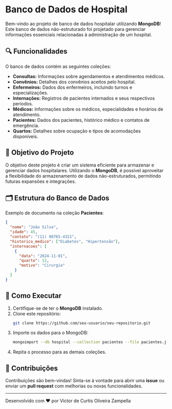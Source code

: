 # Banco de Dados de Hospital

Bem-vindo ao projeto de banco de dados hospitalar utilizando **MongoDB**! Este banco de dados não-estruturado foi projetado para gerenciar informações essenciais relacionadas à administração de um hospital.

## 🔍 Funcionalidades

O banco de dados contém as seguintes coleções:

- **Consultas:** Informações sobre agendamentos e atendimentos médicos.
- **Convênios:** Detalhes dos convênios aceitos pelo hospital.
- **Enfermeiros:** Dados dos enfermeiros, incluindo turnos e especializações.
- **Internações:** Registros de pacientes internados e seus respectivos períodos.
- **Médicos:** Informações sobre os médicos, especialidades e horários de atendimento.
- **Pacientes:** Dados dos pacientes, histórico médico e contatos de emergência.
- **Quartos:** Detalhes sobre ocupação e tipos de acomodações disponíveis.

## 🎯 Objetivo do Projeto

O objetivo deste projeto é criar um sistema eficiente para armazenar e gerenciar dados hospitalares. Utilizando o **MongoDB**, é possível aproveitar a flexibilidade do armazenamento de dados não-estruturados, permitindo futuras expansões e integrações.

## 🗂 Estrutura do Banco de Dados

Exemplo de documento na coleção **Pacientes**:

```json
{
  "nome": "João Silva",
  "idade": 45,
  "contato": "(11) 98765-4321",
  "historico_medico": ["Diabetes", "Hipertensão"],
  "internacoes": [
    {
      "data": "2024-11-01",
      "quarto": 12,
      "motivo": "Cirurgia"
    }
  ]
}
```

## 🚀 Como Executar

1. Certifique-se de ter o **MongoDB** instalado.
2. Clone este repositório:
   ```bash
   git clone https://github.com/seu-usuario/seu-repositorio.git
   ```
3. Importe os dados para o MongoDB:
   ```bash
   mongoimport --db hospital --collection pacientes --file pacientes.json
   ```
4. Repita o processo para as demais coleções.

## 🤝 Contribuições

Contribuições são bem-vindas! Sinta-se à vontade para abrir uma **issue** ou enviar um **pull request** com melhorias ou novas funcionalidades.


---

Desenvolvido com ❤️ por Victor de Curtis Oliveira Zampella
